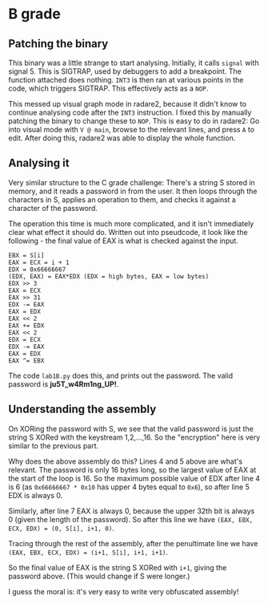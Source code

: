 # B grade
## Patching the binary
This binary was a little strange to start analysing.
Initially, it calls `signal` with signal 5. This is SIGTRAP, used by debuggers to add a breakpoint. The function attached does nothing.
`INT3` is then ran at various points in the code, which triggers SIGTRAP. This effectively acts as a `NOP`.

This messed up visual graph mode in radare2, because it didn't know to continue analysing code after the `INT3` instruction. I fixed this by manually patching the binary to change these to `NOP`. 
This is easy to do in radare2: Go into visual mode with `V @ main`, browse to the relevant lines, and press `A` to edit. After doing this, radare2 was able to display the whole function.

## Analysing it
Very similar structure to the C grade challenge:
There's a string S stored in memory, and it reads a password in from the user. It then loops through the characters in S, applies an operation to them, and checks it against a character of the password.

The operation this time is much more complicated, and it isn't immediately clear what effect it should do. Written out into pseudcode, it look like the following - the final value of EAX is what is checked against the input.
```
EBX = S[i]
EAX = ECX = i + 1
EDX = 0x66666667
(EDX, EAX) = EAX*EDX (EDX = high bytes, EAX = low bytes)
EDX >> 3
EAX = ECX
EAX >> 31
EDX -= EAX
EAX = EDX
EAX << 2
EAX += EDX
EAX << 2
EDX = ECX
EDX -= EAX
EAX = EDX
EAX ^= EBX
```

The code `lab1B.py` does this, and prints out the password. The valid password is **ju5T_w4Rm1ng_UP!**.

## Understanding the assembly
On XORing the password with S, we see that the valid password is just the string S XORed with the keystream 1,2,...,16. So the "encryption" here is very similar to the previous part.

Why does the above assembly do this? 
Lines 4 and 5 above are what's relevant. The password is only 16 bytes long, so the largest value of EAX at the start of the loop is 16. 
So the maximum possible value of EDX after line 4 is 6 (as `0x66666667 * 0x10` has upper 4 bytes equal to `0x6`), so after line 5 EDX is always 0.

Similarly, after line 7 EAX is always 0, because the upper 32th bit is always 0 (given the length of the password).
So after this line we have `(EAX, EBX, ECX, EDX) = (0, S[i], i+1, 0)`.

Tracing through the rest of the assembly, after the penultimate line we have
`(EAX, EBX, ECX, EDX) = (i+1, S[i], i+1, i+1)`.

So the final value of EAX is the string S XORed with `i+1`, giving the password above. (This would change if S were longer.)

I guess the moral is: it's very easy to write very obfuscated assembly!
